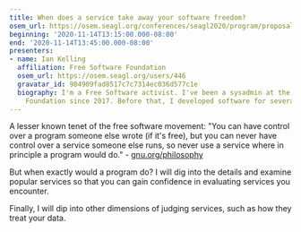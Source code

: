 ```yaml
---
title: When does a service take away your software freedom?
osem_url: https://osem.seagl.org/conferences/seagl2020/program/proposals/792
beginning: '2020-11-14T13:15:00.000-08:00'
end: '2020-11-14T13:45:00.000-08:00'
presenters:
- name: Ian Kelling
  affiliation: Free Software Foundation
  osem_url: https://osem.seagl.org/users/446
  gravatar_id: 984909fad8517c7c7314ec036d577c1e
  biography: I'm a Free Software activist. I've been a sysadmin at the Free Software
    Foundation since 2017. Before that, I developed software for several years.
---
```


A lesser known tenet of the free software movement: "You can have
control over a program someone else wrote (if it's free), but you can
never have control over a service someone else runs, so never use a
service where in principle a program would do." -
[gnu.org/philosophy](https://www.gnu.org/philosophy/who-does-that-server-really-serve.en.html)

But when exactly would a program do? I will dig into the details and
examine popular services so that you can gain confidence in evaluating
services you encounter.

Finally, I will dip into other dimensions of judging services, such as
how they treat your data.
